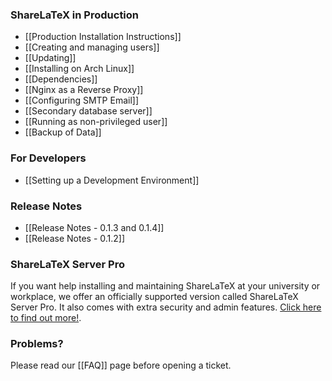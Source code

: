 ### ShareLaTeX in Production

* [[Production Installation Instructions]]
* [[Creating and managing users]]
* [[Updating]]
* [[Installing on Arch Linux]]
* [[Dependencies]]
* [[Nginx as a Reverse Proxy]]
* [[Configuring SMTP Email]]
* [[Secondary database server]]
* [[Running as non-privileged user]]
* [[Backup of Data]]

### For Developers

* [[Setting up a Development Environment]]

### Release Notes

* [[Release Notes - 0.1.3 and 0.1.4]]
* [[Release Notes - 0.1.2]]

### ShareLaTeX Server Pro

If you want help installing and maintaining ShareLaTeX at your university or workplace, we offer an officially supported version called ShareLaTeX Server Pro. It also comes with extra security and admin features. [Click here to find out more!](https://www.sharelatex.com/university/onsite.html).

### Problems?

Please read our [[FAQ]] page before opening a ticket.